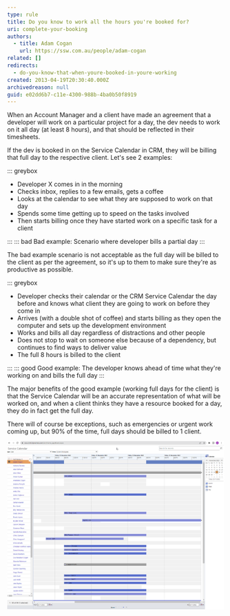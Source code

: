 ```yaml
---
type: rule
title: Do you know to work all the hours you're booked for?
uri: complete-your-booking
authors:
  - title: Adam Cogan
    url: https://ssw.com.au/people/adam-cogan
related: []
redirects:
  - do-you-know-that-when-youre-booked-in-youre-working
created: 2013-04-19T20:30:40.000Z
archivedreason: null
guid: e02dd6b7-c11e-4300-988b-4ba0b50f8919
---
```

When an Account Manager and a client have made an agreement that a developer will work on a particular project for a day, the dev needs to work on it all day (at least 8 hours), and that should be reflected in their timesheets.

If the dev is booked in on the Service Calendar in CRM, they will be billing that full day to the respective client. Let's see 2 examples:

<!--endintro-->

::: greybox

* Developer X comes in in the morning
* Checks inbox, replies to a few emails, gets a coffee
* Looks at the calendar to see what they are supposed to work on that day
* Spends some time getting up to speed on the tasks involved
* Then starts billing once they have started work on a specific task for a client

:::
::: bad
Bad example: Scenario where developer bills a partial day
:::

The bad example scenario is not acceptable as the full day will be billed to the client as per the agreement, so it's up to them to make sure they're as productive as possible.

::: greybox

* Developer checks their calendar or the CRM Service Calendar the day before and knows what client they are going to work on before they come in
* Arrives (with a double shot of coffee) and starts billing as they open the computer and sets up the development environment
* Works and bills all day regardless of distractions and other people
* Does not stop to wait on someone else because of a dependency, but continues to find ways to deliver value
* The full 8 hours is billed to the client

:::
::: good
Good example: The developer knows ahead of time what they're working on and bills the full day
:::

The major benefits of the good example (working full days for the client) is that the Service Calendar will be an accurate representation of what will be worked on, and when a client thinks they have a resource booked for a day, they do in fact get the full day.

There will of course be exceptions, such as emergencies or urgent work coming up, but 90% of the time, full days should be billed to 1 client.

![Figure: Your timesheets for next week should end up looking a lot like your original bookings (in our case this is shown in the CRM service calendar)](/rules/complete-your-booking/service-calendar.png)

